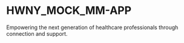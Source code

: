 # HWNY_MOCK_MM-APP
Empowering the next generation of healthcare professionals through connection and support.
